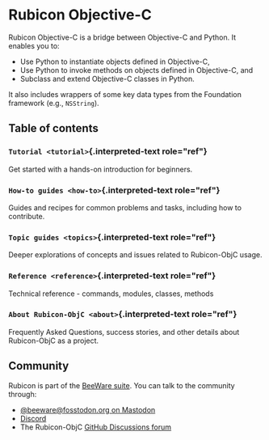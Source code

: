 # Rubicon Objective-C

Rubicon Objective-C is a bridge between Objective-C and Python. It
enables you to:

- Use Python to instantiate objects defined in Objective-C,
- Use Python to invoke methods on objects defined in Objective-C, and
- Subclass and extend Objective-C classes in Python.

It also includes wrappers of some key data types from the Foundation
framework (e.g., `NSString`).

## Table of contents

### `Tutorial <tutorial>`{.interpreted-text role="ref"}

Get started with a hands-on introduction for beginners.

### `How-to guides <how-to>`{.interpreted-text role="ref"}

Guides and recipes for common problems and tasks, including how to
contribute.

### `Topic guides <topics>`{.interpreted-text role="ref"}

Deeper explorations of concepts and issues related to Rubicon-ObjC
usage.

### `Reference <reference>`{.interpreted-text role="ref"}

Technical reference - commands, modules, classes, methods

### `About Rubicon-ObjC <about>`{.interpreted-text role="ref"}

Frequently Asked Questions, success stories, and other details about
Rubicon-ObjC as a project.

## Community

Rubicon is part of the [BeeWare suite](https://beeware.org). You can
talk to the community through:

- [@beeware@fosstodon.org on Mastodon](https://fosstodon.org/@beeware)
- [Discord](https://beeware.org/bee/chat/)
- The Rubicon-ObjC [GitHub Discussions forum](https://github.com/beeware/rubicon-objc/discussions)

